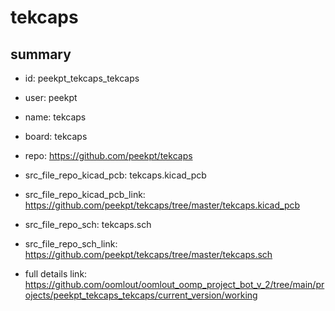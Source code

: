 # tekcaps
 
## summary 
* id: peekpt_tekcaps_tekcaps
* user: peekpt
* name: tekcaps
* board: tekcaps
* repo: https://github.com/peekpt/tekcaps
* src_file_repo_kicad_pcb: tekcaps.kicad_pcb
* src_file_repo_kicad_pcb_link: https://github.com/peekpt/tekcaps/tree/master/tekcaps.kicad_pcb


* src_file_repo_sch: tekcaps.sch
* src_file_repo_sch_link: https://github.com/peekpt/tekcaps/tree/master/tekcaps.sch
* full details link: https://github.com/oomlout/oomlout_oomp_project_bot_v_2/tree/main/projects/peekpt_tekcaps_tekcaps/current_version/working  







